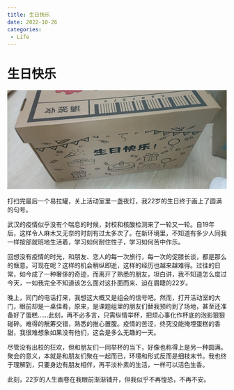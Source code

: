 ```yaml
---
title: 生日快乐
date: 2022-10-26
categories:
 - Life
---
```



# 生日快乐

![img](./assets/judgdjgt.jpeg)

打扫完最后一个易拉罐，关上活动室里一盏夜灯，我22岁的生日终于画上了圆满的句号。 

武汉的疫情似乎没有个喘息的时候，封校和核酸检测来了一轮又一轮。自19年后，这样令人麻木又无奈的时刻有过太多次了。在新环境里，不知道有多少人同我一样按部就班地生活着，学习如何耐住性子，学习如何苦中作乐。 

回想没有疫情的时光，和朋友、恋人的每一次旅行，每一次的促膝长谈，都是那么的惬意。可现在呢？这样的机会稍纵即逝，这样的经历也越来越难得。过往的日常，如今成了一种奢侈的奇迹，而离开了熟悉的朋友，坦白讲，我不知道怎么度过今天，一如我完全不知道该怎么面对这扑面而来、迫在眉睫的22岁。

晚上，同门的电话打来，我想这大概又是组会的信号吧。然而，打开活动室的大门，眼前却是一桌佳肴，原来，是课题组里的朋友们替我预约到了场地，甚至还准备好了蛋糕……此刻，再不必多言，只需纵情举杯，把烦心事化作杯底的泡影狠狠碰碎。难得的觥筹交错，熟悉的推心置腹。疫情的苦涩，终究没能掩埋蛋糕的香甜，我很难想象如果没有他们，这会是多么无趣的一天。 

尽管没有出校的狂欢，但和朋友们一同举杯的当下，好像也称得上是另一种圆满。聚会的意义，本就是和朋友们聚在一起而已，环境和形式反而是细枝末节。我也终于理解到，只要身边有朋友相伴，再平淡朴素的生活，一样可以活色生香。 

此刻，22岁的人生画卷在我眼前渐渐铺开，但我似乎不再惶恐，不再不安。

